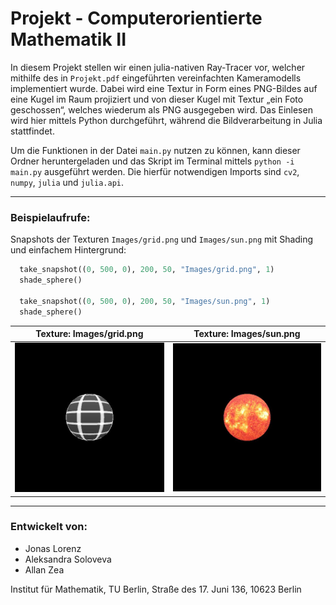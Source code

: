 # Projekt - Computerorientierte Mathematik II

In diesem Projekt stellen wir einen julia-nativen Ray-Tracer vor, welcher mithilfe des in `Projekt.pdf` eingeführten vereinfachten Kameramodells implementiert wurde. Dabei wird eine Textur in Form eines PNG-Bildes auf eine Kugel im Raum projiziert und von dieser Kugel mit Textur „ein Foto geschossen“, welches wiederum als PNG ausgegeben wird. Das Einlesen wird hier mittels Python durchgeführt, während die Bildverarbeitung in Julia stattfindet. 

Um die Funktionen in der Datei `main.py` nutzen zu können, kann dieser Ordner heruntergeladen und das Skript im Terminal mittels `python -i main.py` ausgeführt werden. Die hierfür notwendigen Imports sind `cv2`, `numpy`, `julia` und `julia.api`.

---

### Beispielaufrufe:

Snapshots der Texturen `Images/grid.png` und `Images/sun.png` mit Shading und einfachem Hintergrund: 

```python
  take_snapshot((0, 500, 0), 200, 50, "Images/grid.png", 1)
  shade_sphere()
  
  take_snapshot((0, 500, 0), 200, 50, "Images/sun.png", 1)
  shade_sphere()
```


Texture: Images/grid.png          |  Texture: Images/sun.png
:-------------------------:|:-------------------------:
![](https://github.com/allgebrist/coma-projekt/blob/main/Examples/shaded_grid.jpg)  |  ![](https://github.com/allgebrist/coma-projekt/blob/main/Examples/shaded_sun.jpg )

---

### Entwickelt von:

- Jonas Lorenz
- Aleksandra Soloveva
- Allan Zea

Institut für Mathematik, TU Berlin, Straße des 17. Juni 136, 10623 Berlin
